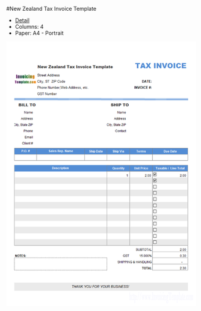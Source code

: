 ﻿#New Zealand Tax Invoice Template
- [Detail](https://www.invoicingtemplate.com/newzealand)
- Columns: 4
- Paper: A4 - Portrait

![Screenshot for New Zealand Tax Invoice Template](newzealand.png)